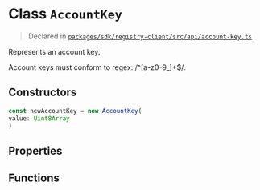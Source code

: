 # Class `AccountKey`
> Declared in [`packages/sdk/registry-client/src/api/account-key.ts`](https://github.com/dxos/protocols/blob/main/packages/sdk/registry-client/src/api/account-key.ts#L15)

Represents an account key.

Account keys must conform to regex: /^[a-z0-9_]+$/.

## Constructors
```ts
const newAccountKey = new AccountKey(
value: Uint8Array
)
```

## Properties

## Functions

